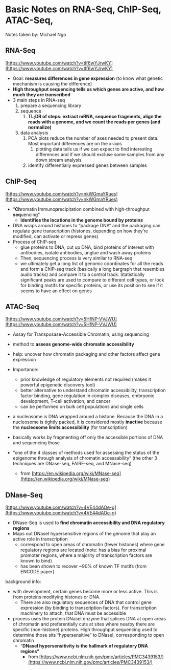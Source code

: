 # Basic Notes on RNA-Seq, ChIP-Seq, ATAC-Seq,

Notes taken by: Michael Ngo

## RNA-Seq

[https://www.youtube.com/watch?v=tlf6wYJrwKY](https://www.youtube.com/watch?v=tlf6wYJrwKY)

- Goal: **measures differences in gene expression** (to know what genetic mechanism is causing the difference)
- **High throughput sequencing tells us which genes are active, and how much they are transcribed**
- 3 main steps in RNA-seq
    1. prepare a sequencing library
    2. sequence
        1. **TL;DR of steps: extract mRNA, sequence fragments, align the reads with a genome, and we count the reads per genes (and normalize)**
    3. data analysis
        1. PCA plots reduce the number of axes needed to present data. Most important differences are on the x-axis
            1. plotting data tells us if we can expect to find interesting differences and if we should excluse some samples from any down stream analysis
        2. identify differentially expressed genes between samples

## ChIP-Seq

[https://www.youtube.com/watch?v=nkWGmaYRues](https://www.youtube.com/watch?v=nkWGmaYRues)

- “**Ch**romatin **I**mmuno**p**recipitation combined with high-throughput **seq**uencing”
    - **Identifies the locations in the genome bound by proteins**
- DNA wraps around histones to “package DNA” and the packaging can regulate gene transcription (histones, depending on how they’re modified, can activate or repress genes)
- Process of ChIP-seq
    - glue proteins to DNA, cut up DNA, bind proteins of interest with antibodies, isolate antibodies, unglue and wash away proteins
    - Then, sequencing process is very similar to RNA-seq
    - we ultimately get a long list of genomic coordinates for all the reads and form a ChIP-seq track (basically a long bargraph that resembles audio tracks) and compare it to a control track. Statistically significant peaks are used to compare to different cell types, or look for binding motifs for specific proteins, or use its position to see if it seems to have an effect on genes

## ATAC-Seq

[https://www.youtube.com/watch?v=5HfNP-VVJWU](https://www.youtube.com/watch?v=5HfNP-VVJWU)

- Assay for Transposase-Accessible Chromatin, using sequencing
- method to **assess genome-wide chromatin accessibility**
- help: uncover how chromatin packaging and other factors affect gene expression
- Importance:
    - prior knowledge of regulatory elements not required (makes it powerful epigenetic discovery tool)
    - better alternative to understand chromatin accessibility, transcription factor binding, gene regulation in complex diseases, embryonic development, T-cell activation, and cancer
    - can be performed on bulk cell populations and single cells
    
- a nucleosome is DNA wrapped around a histone. Because the DNA in a nucleosome is tightly packed, it is considered mostly **inactive** because the **nucleosome limits accessibility** (for transcription)
- basically works by fragmenting off only the accessible portions of DNA and sequencing those
- “one of the 4 classes of methods used for assessing the status of the epigenome through analysis of chromatin accessability” (the other 3 techniques are DNase-seq, FAIRE-seq, and MNase-seq)
    - from [https://en.wikipedia.org/wiki/MNase-seq](https://en.wikipedia.org/wiki/MNase-seq)

## DNase-Seq

[https://www.youtube.com/watch?v=4VE44dAOe-g](https://www.youtube.com/watch?v=4VE44dAOe-g)

- DNase-Seq is used to **find chromatin accessibility and DNA regulatory regions**
- Maps out DNaseI hypersensitive regions of the genome that play an active role in transcription
    - correspond to open areas of chromatin (fewer histones) where gene regulatory regions are located (note: has a bias for proximal promoter regions, where a majority of transcription factors are known to bind)
    - has been shown to recover ~90% of known TF motifs (from ENCODE paper)



background info:

- with development, certain genes become more or less active. This is from proteins modifying histones or DNA.
    - There are also regulatory sequences of DNA that control gene expression (by binding to transcription factors). For transcription machinery to attach, that DNA must be accessible
- process uses the protein DNaseI enzyme that splices DNA at open areas of chromatin and preferentially cuts at sites where nearby there are specific (non-histone) proteins. High throughput sequencing used to determine those sits “hypersensitive” to DNaseI, corresponding to open chromatin
    - “**DNaseI hypersensitivity is the hallmark of regulatory DNA regions”**
        - from [https://www.ncbi.nlm.nih.gov/pmc/articles/PMC3439153/](https://www.ncbi.nlm.nih.gov/pmc/articles/PMC3439153/)